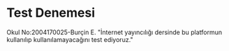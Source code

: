 # Test Denemesi

Okul No:2004170025-Burçin E.
"İnternet yayıncılığı dersinde bu platformun 
kullanılıp kullanılamayacağını test ediyoruz."
